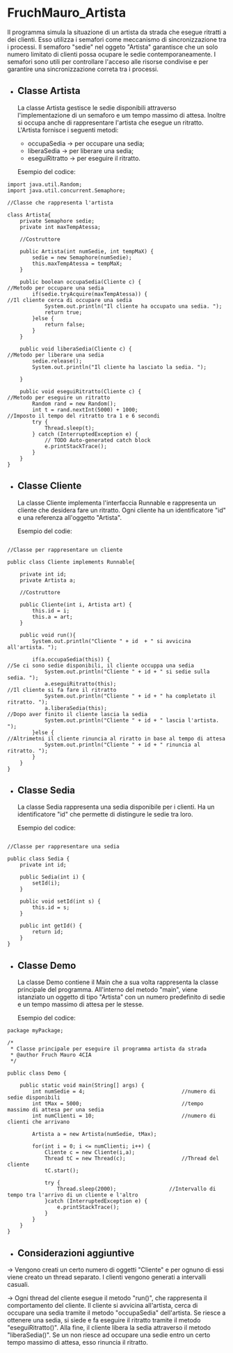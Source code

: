 # FruchMauro_Artista

Il programma simula la situazione di un artista da strada che esegue ritratti a dei clienti.
Esso utilizza i semafori come meccanismo di sincronizzazione tra i processi. Il semaforo "sedie" nel oggeto "Artista" garantisce che un solo numero limitato di clienti possa ocupare le sedie contemporaneamente. I semafori sono utili per controllare l'acceso alle risorse condivise e per garantire una sincronizzazione correta tra i processi.

 - ## Classe Artista

      La classe Artista gestisce le sedie disponibili attraverso l'implementazione di un semaforo e um tempo massimo di attesa. Inoltre si occupa anche di rappresentare l'artista che esegue un ritratto. L'Artista fornisce i seguenti metodi: 
    - occupaSedia -> per occupare una sedia;
    - liberaSedia -> per liberare una sedia;
    - eseguiRitratto -> per eseguire il ritratto.

    Esempio del codice:
    
```package myPackage;
import java.util.Random;
import java.util.concurrent.Semaphore;

//Classe che rappresenta l'artista

class Artista{
	private Semaphore sedie;
	private int maxTempAtessa;
	
	//Costruttore
	
	public Artista(int numSedie, int tempMaX) {                
		sedie = new Semaphore(numSedie);
		this.maxTempAtessa = tempMaX;
	}
	
	public boolean occupaSedia(Cliente c) {										//Metodo per occupare una sedia																	
		if(sedie.tryAcquire(maxTempAtessa)) {									//Il cliente cerca di occupare una sedia
			System.out.println("Il cliente ha occupato una sedia. ");
			return true;
		}else {
			return false;
		}
	}
	
	public void liberaSedia(Cliente c) {										//Metodo per liberare una sedia
		sedie.release();														
		System.out.println("Il cliente ha lasciato la sedia. ");
		
	}
	
	public void eseguiRitratto(Cliente c) {										//Metodo per eseguire un ritratto
		Random rand = new Random();
		int t = rand.nextInt(5000) + 1000;									//Imposto il tempo del ritratto tra 1 e 6 secondi
		try {
			Thread.sleep(t);
		} catch (InterruptedException e) {
			// TODO Auto-generated catch block
			e.printStackTrace();
		}
	}
}
```


 - ## Classe Cliente

      La classe Cliente implementa l'interfaccia Runnable e rappresenta un cliente che desidera fare un ritratto. Ogni cliente ha un identificatore "id" e una referenza all'oggetto "Artista".
      
      Esempio del codie:
      
```package myPackage;

//Classe per rappresentare un cliente

public class Cliente implements Runnable{
	
	private int id;
	private Artista a;
	
	//Costruttore
	
	public Cliente(int i, Artista art) {                     
		this.id = i;
		this.a = art;
	}
	
	public void run(){
		System.out.println("Cliente " + id  + " si avvicina all'artista. ");
		
		if(a.occupaSedia(this)) {                                                  			//Se ci sono sedie disponibili, il cliente occuppa una sedia
			System.out.println("Cliente " + id + " si sedie sulla sedia. ");
			a.eseguiRitratto(this);									     //Il cliente si fa fare il ritratto
			System.out.println("Cliente " + id + " ha completato il ritratto. ");
			a.liberaSedia(this);									     //Dopo aver finito il cliente lascia la sedia
			System.out.println("Cliente " + id + " lascia l'artista. ");
		}else {												//Altrimetni il cliente rinuncia al riratto in base al tempo di attesa
			System.out.println("Cliente " + id + " rinuncia al ritratto. ");	
		}
	}
}
```


- ## Classe Sedia

    La classe Sedia rappresenta una sedia disponibile per i clienti. Ha un identificatore "id" che permette di distingure le sedie tra loro.
      
    Esempio del codice:

```package myPackage;

//Classe per rappresentare una sedia

public class Sedia {
	private int id;
	
	public Sedia(int i) {
		setId(i);
	}
	
	public void setId(int s) {
		this.id = s;
	}
	
	public int getId() {
		return id;
	}
}
```


- ## Classe Demo

    La classe Demo contiene il Main che a sua volta rappresenta la classe principale del programma. All'interno del metodo "main", viene istanziato un oggetto di tipo "Artista" con un numero predefinito di sedie e un tempo massimo di attesa per le stesse.
      
    Esempio del codice:

```
package myPackage;

/*
 * Classe principale per eseguire il programma artista da strada
 * @author Fruch Mauro 4CIA
 */

public class Demo {
	
	public static void main(String[] args) {
		int numSedie = 4;         						//numero di sedie disponibili
		int tMax = 5000;						        //tempo massimo di attesa per una sedia					
		int numClienti = 10;							//numero di clienti che arrivano
	
		Artista a = new Artista(numSedie, tMax);
	
		for(int i = 0; i <= numClienti; i++) {
			Cliente c = new Cliente(i,a);
			Thread tC = new Thread(c);					//Thread del cliente
			tC.start();	
		
			try {
				Thread.sleep(2000);					//Intervallo di tempo tra l'arrivo di un cliente e l'altro
			}catch (InterruptedException e) {
				e.printStackTrace();
			}
		}
	}
}
```

- ## Considerazioni aggiuntive

-> Vengono creati un certo numero di oggetti "Cliente" e per ognuno di essi viene creato un thread separato. I clienti vengono generati a intervalli casuali.

-> Ogni thread del cliente esegue il metodo "run()", che rappresenta il comportamento del cliente. Il cliente si avvicina all'artista, cerca di occupare una sedia tramite il metodo "occupaSedia" dell'artista. Se riesce a ottenere una sedia, si siede e fa eseguire il ritratto tramite il metodo "eseguiRitratto()". Alla fine, il cliente libera la sedia attraverso il metodo "liberaSedia()". Se un non riesce ad occupare una sedie entro un certo tempo massimo di attesa, esso rinuncia il ritratto.
    
    

		
		

    

